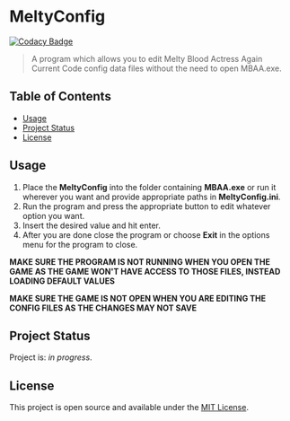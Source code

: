 # MeltyConfig

[![Codacy Badge](https://app.codacy.com/project/badge/Grade/76fd3ab6d36b4a99951f69f60af8b21b)](https://app.codacy.com/gh/lurkydismal/MeltyConfig/dashboard?utm_source=gh&utm_medium=referral&utm_content=&utm_campaign=Badge_grade)

>  A program which allows you to edit Melty Blood Actress Again Current Code config data files without the need to open MBAA.exe.

## Table of Contents

* [Usage](#usage)
* [Project Status](#project-status)
* [License](#license)

## Usage

1. Place the **MeltyConfig** into the folder containing **MBAA.exe** or run it wherever you want and provide appropriate paths in **MeltyConfig.ini**.
1. Run the program and press the appropriate button to edit whatever option you want.
1. Insert the desired value and hit enter.
1. After you are done close the program or choose **Exit** in the options menu for the program to close.

**MAKE SURE THE PROGRAM IS NOT RUNNING WHEN YOU OPEN THE GAME AS THE GAME WON'T HAVE ACCESS TO THOSE FILES, INSTEAD LOADING DEFAULT VALUES**

**MAKE SURE THE GAME IS NOT OPEN WHEN YOU ARE EDITING THE CONFIG FILES AS THE CHANGES MAY NOT SAVE**

## Project Status

Project is: _in progress_.

## License

This project is open source and available under the [MIT License](https://github.com/lurkydismal/MeltyConfig/blob/main/LICENSE).
